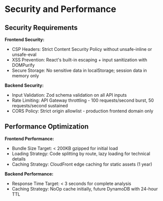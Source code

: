 # Security and Performance

## Security Requirements

**Frontend Security:**
- CSP Headers: Strict Content Security Policy without unsafe-inline or unsafe-eval
- XSS Prevention: React's built-in escaping + input sanitization with DOMPurify
- Secure Storage: No sensitive data in localStorage; session data in memory only

**Backend Security:**
- Input Validation: Zod schema validation on all API inputs
- Rate Limiting: API Gateway throttling - 100 requests/second burst, 50 requests/second sustained
- CORS Policy: Strict origin allowlist - production frontend domain only

## Performance Optimization

**Frontend Performance:**
- Bundle Size Target: < 200KB gzipped for initial load
- Loading Strategy: Code splitting by route, lazy loading for technical details
- Caching Strategy: CloudFront edge caching for static assets (1 year)

**Backend Performance:**
- Response Time Target: < 3 seconds for complete analysis
- Caching Strategy: NoOp cache initially, future DynamoDB with 24-hour TTL